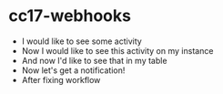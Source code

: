 # cc17-webhooks

* I would like to see some activity
* Now I would like to see this activity on my instance
* And now I'd like to see that in my table
* Now let's get a notification!
* After fixing workflow
